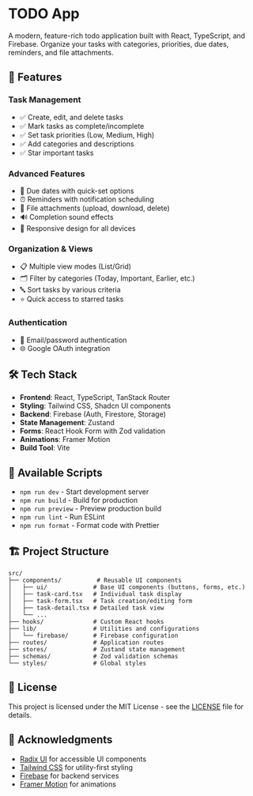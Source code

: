 # TODO App

A modern, feature-rich todo application built with React, TypeScript, and Firebase. Organize your tasks with categories, priorities, due dates, reminders, and file attachments.

## 🚀 Features

### Task Management

- ✅ Create, edit, and delete tasks
- ✅ Mark tasks as complete/incomplete
- ✅ Set task priorities (Low, Medium, High)
- ✅ Add categories and descriptions
- ✅ Star important tasks

### Advanced Features

- 📅 Due dates with quick-set options
- ⏰ Reminders with notification scheduling
- 📎 File attachments (upload, download, delete)
- 🔊 Completion sound effects
- 📱 Responsive design for all devices

### Organization & Views

- 📋 Multiple view modes (List/Grid)
- 🗂️ Filter by categories (Today, Important, Earlier, etc.)
- 🔤 Sort tasks by various criteria
- ⭐ Quick access to starred tasks

### Authentication

- 🔐 Email/password authentication
- 🌐 Google OAuth integration

## 🛠️ Tech Stack

- **Frontend**: React, TypeScript, TanStack Router
- **Styling**: Tailwind CSS, Shadcn UI components
- **Backend**: Firebase (Auth, Firestore, Storage)
- **State Management**: Zustand
- **Forms**: React Hook Form with Zod validation
- **Animations**: Framer Motion
- **Build Tool**: Vite

## 📜 Available Scripts

- `npm run dev` - Start development server
- `npm run build` - Build for production
- `npm run preview` - Preview production build
- `npm run lint` - Run ESLint
- `npm run format` - Format code with Prettier

## 🏗️ Project Structure

```
src/
├── components/          # Reusable UI components
│   ├── ui/             # Base UI components (buttons, forms, etc.)
│   ├── task-card.tsx   # Individual task display
│   ├── task-form.tsx   # Task creation/editing form
│   ├── task-detail.tsx # Detailed task view
│   └── ...
├── hooks/              # Custom React hooks
├── lib/                # Utilities and configurations
│   └── firebase/       # Firebase configuration
├── routes/             # Application routes
├── stores/             # Zustand state management
├── schemas/            # Zod validation schemas
└── styles/             # Global styles
```

## 📝 License

This project is licensed under the MIT License - see the [LICENSE](LICENSE) file for details.

## 🙏 Acknowledgments

- [Radix UI](https://www.radix-ui.com/) for accessible UI components
- [Tailwind CSS](https://tailwindcss.com/) for utility-first styling
- [Firebase](https://firebase.google.com/) for backend services
- [Framer Motion](https://www.framer.com/motion/) for animations
